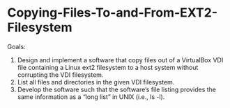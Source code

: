 # Copying-Files-To-and-From-EXT2-Filesystem

Goals: 
1. Design and implement a software that copy files out of a VirtualBox VDI file containing a Linux ext2 filesystem to a host system without corrupting the VDI filesystem. 
2. List all files and directories in the given VDI filesystem.
3. Develop the software such that the software’s file listing provides the same information as a “long list” in UNIX (i.e., ls -l). 
